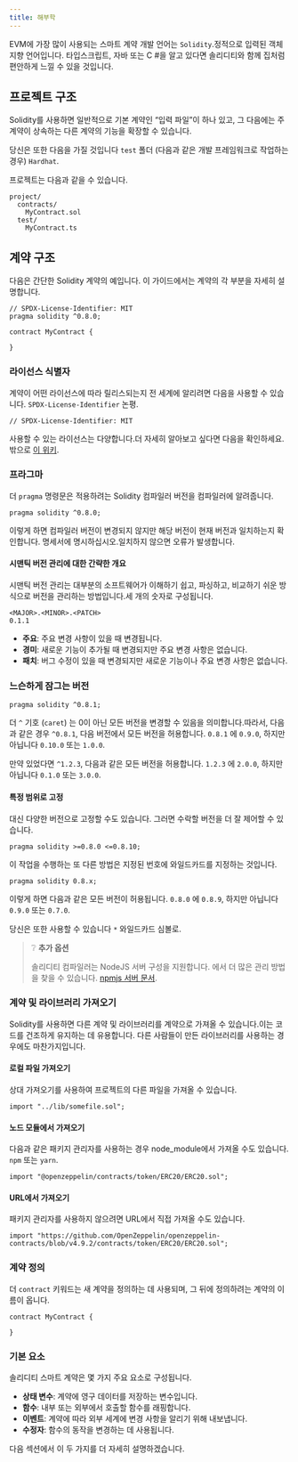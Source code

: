 ```yaml
---
title: 해부학
---
```


<head>
 <title>해부학 (EVM)</title></head>

EVM에 가장 많이 사용되는 스마트 계약 개발 언어는 `Solidity`.정적으로 입력된 객체 지향 언어입니다.
타입스크립트, 자바 또는 C #을 알고 있다면 솔리디티와 함께 집처럼 편안하게 느낄 수 있을 것입니다.


## 프로젝트 구조

Solidity를 사용하면 일반적으로 기본 계약인 “입력 파일”이 하나 있고, 그 다음에는 주 계약이 상속하는 다른 계약의 기능을 확장할 수 있습니다.

당신은 또한 다음을 가질 것입니다 `test` 폴더 (다음과 같은 개발 프레임워크로 작업하는 경우) `Hardhat`.

프로젝트는 다음과 같을 수 있습니다.
```text
project/
  contracts/
    MyContract.sol
  test/
    MyContract.ts
```





## 계약 구조

다음은 간단한 Solidity 계약의 예입니다. 이 가이드에서는 계약의 각 부분을 자세히 설명합니다.

```solidity
// SPDX-License-Identifier: MIT
pragma solidity ^0.8.0;

contract MyContract {

}
```

### 라이선스 식별자

계약이 어떤 라이선스에 따라 릴리스되는지 전 세계에 알리려면 다음을 사용할 수 있습니다. `SPDX-License-Identifier` 논평.

```solidity
// SPDX-License-Identifier: MIT
```

사용할 수 있는 라이선스는 다양합니다.더 자세히 알아보고 싶다면 다음을 확인하세요.
밖으로 [이 위키](https://en.wikipedia.org/wiki/Software_license).



### 프라그마

더 `pragma` 명령문은 적용하려는 Solidity 컴파일러 버전을 컴파일러에 알려줍니다.

```solidity
pragma solidity ^0.8.0;
```

이렇게 하면 컴파일러 버전이 변경되지 않지만 해당 버전이 현재 버전과 일치하는지 확인합니다. 
명세서에 명시하십시오.일치하지 않으면 오류가 발생합니다.

#### 시맨틱 버전 관리에 대한 간략한 개요

시맨틱 버전 관리는 대부분의 소프트웨어가 이해하기 쉽고, 파싱하고, 비교하기 쉬운 방식으로 버전을 관리하는 방법입니다.세 개의 숫자로 구성됩니다.

```text
<MAJOR>.<MINOR>.<PATCH>
0.1.1
```

- **주요**: 주요 변경 사항이 있을 때 변경됩니다.
- **경미**: 새로운 기능이 추가될 때 변경되지만 주요 변경 사항은 없습니다.
- **패치**: 버그 수정이 있을 때 변경되지만 새로운 기능이나 주요 변경 사항은 없습니다.

### 느슨하게 잠그는 버전

```solidity
pragma solidity ^0.8.1;
```

더 `^` 기호 (`caret`) 는 0이 아닌 모든 버전을 변경할 수 있음을 의미합니다.따라서, 다음과 같은 경우 `^0.8.1`,
다음 버전에서 모든 버전을 허용합니다. `0.8.1` 에 `0.9.0`, 하지만 아닙니다 `0.10.0` 또는 `1.0.0`.

만약 있었다면 `^1.2.3`, 다음과 같은 모든 버전을 허용합니다. `1.2.3` 에 `2.0.0`, 하지만 아닙니다 `0.1.0` 또는 `3.0.0`.

#### 특정 범위로 고정

대신 다양한 버전으로 고정할 수도 있습니다. 그러면 수락할 버전을 더 잘 제어할 수 있습니다.

```solidity
pragma solidity >=0.8.0 <=0.8.10;
```

이 작업을 수행하는 또 다른 방법은 지정된 번호에 와일드카드를 지정하는 것입니다.

```solidity
pragma solidity 0.8.x;
```

이렇게 하면 다음과 같은 모든 버전이 허용됩니다. `0.8.0` 에 `0.8.9`, 하지만 아닙니다 `0.9.0` 또는 `0.7.0`.

당신은 또한 사용할 수 있습니다 `*` 와일드카드 심볼로.

> ❔ **추가 옵션**
> 
> 솔리디티 컴파일러는 NodeJS 서버 구성을 지원합니다. 
> 에서 더 많은 관리 방법을 찾을 수 있습니다. [npmjs 서버 문서](https://docs.npmjs.com/cli/v6/using-npm/semver).







### 계약 및 라이브러리 가져오기

Solidity를 사용하면 다른 계약 및 라이브러리를 계약으로 가져올 수 있습니다.이는 코드를 건조하게 유지하는 데 유용합니다. 
다른 사람들이 만든 라이브러리를 사용하는 경우에도 마찬가지입니다.

#### 로컬 파일 가져오기

상대 가져오기를 사용하여 프로젝트의 다른 파일을 가져올 수 있습니다.

```solidity
import "../lib/somefile.sol";
```

#### 노드 모듈에서 가져오기

다음과 같은 패키지 관리자를 사용하는 경우 node_module에서 가져올 수도 있습니다. `npm` 또는 `yarn`.

```solidity
import "@openzeppelin/contracts/token/ERC20/ERC20.sol";
```

#### URL에서 가져오기

패키지 관리자를 사용하지 않으려면 URL에서 직접 가져올 수도 있습니다.

```solidity
import "https://github.com/OpenZeppelin/openzeppelin-contracts/blob/v4.9.2/contracts/token/ERC20/ERC20.sol";
```




### 계약 정의

더 `contract` 키워드는 새 계약을 정의하는 데 사용되며, 그 뒤에 정의하려는 계약의 이름이 옵니다.

```solidity
contract MyContract {

}
```


### 기본 요소

솔리디티 스마트 계약은 몇 가지 주요 요소로 구성됩니다.

- **상태 변수**: 계약에 영구 데이터를 저장하는 변수입니다.
- **함수**: 내부 또는 외부에서 호출할 함수를 래핑합니다.
- **이벤트**: 계약에 따라 외부 세계에 변경 사항을 알리기 위해 내보냅니다.
- **수정자**: 함수의 동작을 변경하는 데 사용됩니다.

다음 섹션에서 이 두 가지를 더 자세히 설명하겠습니다.
